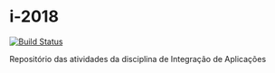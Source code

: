 # i-2018

[![Build Status](https://travis-ci.org/matheuspiment/i-2018.svg?branch=master)](https://travis-ci.org/matheuspiment/i-2018)

Repositório das atividades da disciplina de Integração de Aplicações
